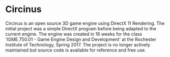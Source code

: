 # Circinus
Circinus is an open source 3D game engine using DirectX 11 Rendering. The initial project was a simple DirectX program before being adapted to the current engine. The engine was created in 16 weeks for the class 'IGME.750.01 - Game Engine Design and Development' at the Rochester Institute of Technology, Spring 2017. The project is no longer actively maintained but source code is available for reference and free use.

